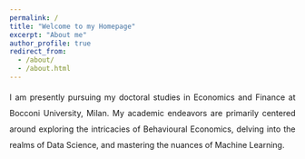 ```yaml
---
permalink: /
title: "Welcome to my Homepage"
excerpt: "About me"
author_profile: true
redirect_from: 
  - /about/
  - /about.html
---
```

<div style="text-align: justify; line-height: 2;">
I am presently pursuing my doctoral studies in Economics and Finance at Bocconi University, Milan. My academic endeavors are primarily centered around exploring the intricacies of Behavioural Economics, delving into the realms of Data Science, and mastering the nuances of Machine Learning.
</div>
